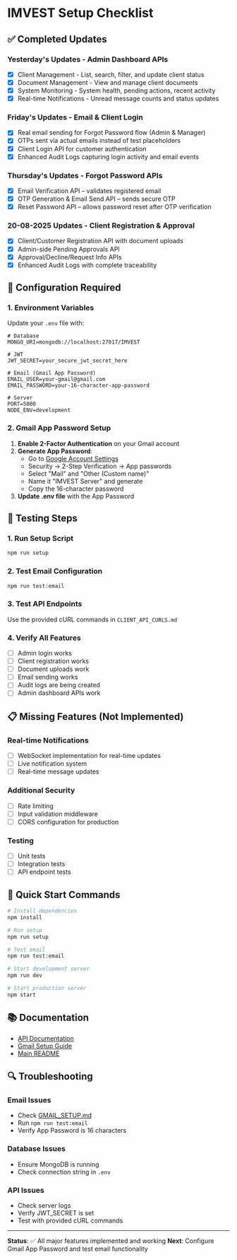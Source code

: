 # IMVEST Setup Checklist

## ✅ **Completed Updates**

### Yesterday's Updates - Admin Dashboard APIs
- [x] Client Management - List, search, filter, and update client status
- [x] Document Management - View and manage client documents  
- [x] System Monitoring - System health, pending actions, recent activity
- [x] Real-time Notifications - Unread message counts and status updates

### Friday's Updates - Email & Client Login
- [x] Real email sending for Forgot Password flow (Admin & Manager)
- [x] OTPs sent via actual emails instead of test placeholders
- [x] Client Login API for customer authentication
- [x] Enhanced Audit Logs capturing login activity and email events

### Thursday's Updates - Forgot Password APIs
- [x] Email Verification API – validates registered email
- [x] OTP Generation & Email Send API – sends secure OTP
- [x] Reset Password API – allows password reset after OTP verification

### 20-08-2025 Updates - Client Registration & Approval
- [x] Client/Customer Registration API with document uploads
- [x] Admin-side Pending Approvals API
- [x] Approval/Decline/Request Info APIs
- [x] Enhanced Audit Logs with complete traceability

## 🔧 **Configuration Required**

### 1. Environment Variables
Update your `.env` file with:

```env
# Database
MONGO_URI=mongodb://localhost:27017/IMVEST

# JWT
JWT_SECRET=your_secure_jwt_secret_here

# Email (Gmail App Password)
EMAIL_USER=your-gmail@gmail.com
EMAIL_PASSWORD=your-16-character-app-password

# Server
PORT=5000
NODE_ENV=development
```

### 2. Gmail App Password Setup
1. **Enable 2-Factor Authentication** on your Gmail account
2. **Generate App Password**:
   - Go to [Google Account Settings](https://myaccount.google.com/)
   - Security → 2-Step Verification → App passwords
   - Select "Mail" and "Other (Custom name)"
   - Name it "IMVEST Server" and generate
   - Copy the 16-character password
3. **Update .env file** with the App Password

## 🧪 **Testing Steps**

### 1. Run Setup Script
```bash
npm run setup
```

### 2. Test Email Configuration
```bash
npm run test:email
```

### 3. Test API Endpoints
Use the provided cURL commands in `CLIENT_API_CURLS.md`

### 4. Verify All Features
- [ ] Admin login works
- [ ] Client registration works
- [ ] Document uploads work
- [ ] Email sending works
- [ ] Audit logs are being created
- [ ] Admin dashboard APIs work

## 📋 **Missing Features (Not Implemented)**

### Real-time Notifications
- [ ] WebSocket implementation for real-time updates
- [ ] Live notification system
- [ ] Real-time message updates

### Additional Security
- [ ] Rate limiting
- [ ] Input validation middleware
- [ ] CORS configuration for production

### Testing
- [ ] Unit tests
- [ ] Integration tests
- [ ] API endpoint tests

## 🚀 **Quick Start Commands**

```bash
# Install dependencies
npm install

# Run setup
npm run setup

# Test email
npm run test:email

# Start development server
npm run dev

# Start production server
npm start
```

## 📚 **Documentation**

- [API Documentation](CLIENT_API_CURLS.md)
- [Gmail Setup Guide](docs/GMAIL_SETUP.md)
- [Main README](README.md)

## 🔍 **Troubleshooting**

### Email Issues
- Check [GMAIL_SETUP.md](docs/GMAIL_SETUP.md)
- Run `npm run test:email`
- Verify App Password is 16 characters

### Database Issues
- Ensure MongoDB is running
- Check connection string in `.env`

### API Issues
- Check server logs
- Verify JWT_SECRET is set
- Test with provided cURL commands

---

**Status**: ✅ All major features implemented and working
**Next**: Configure Gmail App Password and test email functionality 